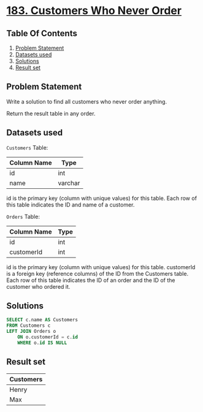 # [183. Customers Who Never Order](https://leetcode.com/problems/customers-who-never-order/description/)

## Table Of Contents
1. [Problem Statement]()
2. [Datasets used]()
3. [Solutions]()
4. [Result set]()

## Problem Statement

Write a solution to find all customers who never order anything.

Return the result table in any order.

## Datasets used

```Customers``` Table:

| Column Name | Type    |
| ----------- | ------- |
| id          | int     |
| name        | varchar |

id is the primary key (column with unique values) for this table.
Each row of this table indicates the ID and name of a customer.

```Orders``` Table:

| Column Name | Type |
| ----------- | ---- |
| id          | int  |
| customerId  | int  |

id is the primary key (column with unique values) for this table.
customerId is a foreign key (reference columns) of the ID from the Customers table.
Each row of this table indicates the ID of an order and the ID of the customer who ordered it.

## Solutions

```sql
SELECT c.name AS Customers
FROM Customers c
LEFT JOIN Orders o
    ON o.customerId = c.id
    WHERE o.id IS NULL
```

## Result set

| Customers |
| --------- |
| Henry     |
| Max       |